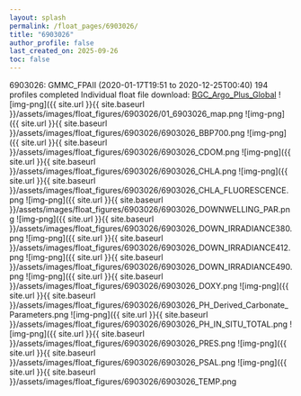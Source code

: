```yaml
---
layout: splash
permalink: /float_pages/6903026/
title: "6903026"
author_profile: false
last_created_on: 2025-09-26
toc: false
---
```

 
6903026: GMMC_FPAII (2020-01-17T19:51 to 2020-12-25T00:40)
194 profiles completed
Individual float file download: [BGC_Argo_Plus_Global](https://ftp.soest.hawaii.edu/bgc_argo_plus/Individual_Floats/outliers_removed/6903026_Sprof_processed.nc)
![img-png]({{ site.url }}{{ site.baseurl }}/assets/images/float_figures/6903026/01_6903026_map.png
![img-png]({{ site.url }}{{ site.baseurl }}/assets/images/float_figures/6903026/6903026_BBP700.png
![img-png]({{ site.url }}{{ site.baseurl }}/assets/images/float_figures/6903026/6903026_CDOM.png
![img-png]({{ site.url }}{{ site.baseurl }}/assets/images/float_figures/6903026/6903026_CHLA.png
![img-png]({{ site.url }}{{ site.baseurl }}/assets/images/float_figures/6903026/6903026_CHLA_FLUORESCENCE.png
![img-png]({{ site.url }}{{ site.baseurl }}/assets/images/float_figures/6903026/6903026_DOWNWELLING_PAR.png
![img-png]({{ site.url }}{{ site.baseurl }}/assets/images/float_figures/6903026/6903026_DOWN_IRRADIANCE380.png
![img-png]({{ site.url }}{{ site.baseurl }}/assets/images/float_figures/6903026/6903026_DOWN_IRRADIANCE412.png
![img-png]({{ site.url }}{{ site.baseurl }}/assets/images/float_figures/6903026/6903026_DOWN_IRRADIANCE490.png
![img-png]({{ site.url }}{{ site.baseurl }}/assets/images/float_figures/6903026/6903026_DOXY.png
![img-png]({{ site.url }}{{ site.baseurl }}/assets/images/float_figures/6903026/6903026_PH_Derived_Carbonate_Parameters.png
![img-png]({{ site.url }}{{ site.baseurl }}/assets/images/float_figures/6903026/6903026_PH_IN_SITU_TOTAL.png
![img-png]({{ site.url }}{{ site.baseurl }}/assets/images/float_figures/6903026/6903026_PRES.png
![img-png]({{ site.url }}{{ site.baseurl }}/assets/images/float_figures/6903026/6903026_PSAL.png
![img-png]({{ site.url }}{{ site.baseurl }}/assets/images/float_figures/6903026/6903026_TEMP.png

